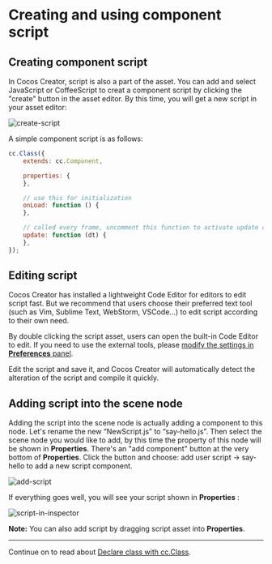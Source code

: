 # Creating and using component script

## Creating component script

In Cocos Creator, script is also a part of the asset. You can add and select JavaScript or CoffeeScript to creat a component script
by clicking the "create" button in the asset editor. By this time, you will get a new script in your asset editor:

![create-script](assets/create-script.png)

A simple component script is as follows:

```javascript
cc.Class({
    extends: cc.Component,

    properties: {
    },

    // use this for initialization
    onLoad: function () {
    },

    // called every frame, uncomment this function to activate update callback
    update: function (dt) {
    },
});
```

## Editing script

Cocos Creator has installed a lightweight Code Editor for editors to edit script fast. But we recommend that users choose
their preferred text tool (such as Vim, Sublime Text, WebStorm, VSCode...) to edit script according to their
own need.

By double clicking the script asset, users can open the built-in Code Editor to edit. If you need to use the external tools, please [modify the settings in **Preferences** panel](../getting-started/basics/editor-panels/preferences.md#script-editor).

Edit the script and save it, and Cocos Creator will automatically detect the alteration of the script and compile it quickly.

## Adding script into the scene node

Adding the script into the scene node is actually adding a component to this node. Let's rename the new “NewScript.js” to
“say-hello.js”. Then select the scene node you would like to add, by this time the property of this node will be shown in **Properties**.
There's an "add component" button at the very bottom of **Properties**. Click the button and choose: add user script -> say-hello
to add a new script component.

![add-script](assets/add-script.png)

If everything goes well, you will see your script shown in **Properties** :

![script-in-inspector](assets/script-in-inspector.png)

**Note:** You can also add script by dragging script asset into **Properties**.


---

Continue on to read about [Declare class with cc.Class](class.md).

